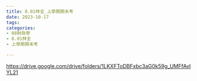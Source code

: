 ```yaml
---
title: 8.01林全_上學期期末考
date: 2023-10-17
tags: 
categories:
- 08財政學
- 8.01林全
- 上學期期末考

---
```

https://drive.google.com/drive/folders/1LKXFToDBFxbc3aG0k59g_UMFfAvIYL21
